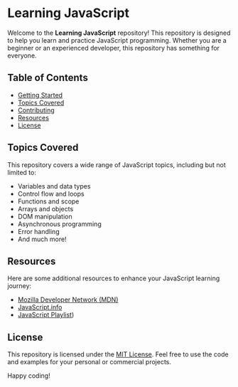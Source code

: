 # Learning JavaScript

Welcome to the **Learning JavaScript** repository! This repository is designed to help you learn and practice JavaScript programming. Whether you are a beginner or an experienced developer, this repository has something for everyone.

## Table of Contents
- [Getting Started](#getting-started)
- [Topics Covered](#topics-covered)
- [Contributing](#contributing)
- [Resources](#resources)
- [License](#license)

## Topics Covered
This repository covers a wide range of JavaScript topics, including but not limited to:

- Variables and data types
- Control flow and loops
- Functions and scope
- Arrays and objects
- DOM manipulation
- Asynchronous programming
- Error handling
- And much more!


## Resources
Here are some additional resources to enhance your JavaScript learning journey:

- [Mozilla Developer Network (MDN)](https://developer.mozilla.org/en-US/docs/Web/JavaScript)
- [JavaScript.info](https://javascript.info/)
- [JavaScript Playlist](https://youtube.com/playlist?list=PLu71SKxNbfoBuX3f4EOACle2y-tRC5Q37&si=hwU_A16CkHFC8GC2))

## License
This repository is licensed under the [MIT License](LICENSE). Feel free to use the code and examples for your personal or commercial projects.

Happy coding!
